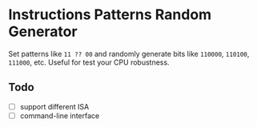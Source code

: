 # Instructions Patterns Random Generator

Set patterns like `11 ?? 00` and randomly generate bits like `110000`, `110100`, `111000`, etc. Useful for test your CPU robustness.

## Todo

- [ ] support different ISA
- [ ] command-line interface